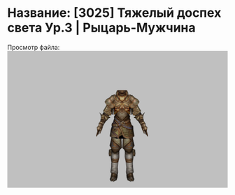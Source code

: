 # Название: [3025] Тяжелый доспех света Ур.3 | Рыцарь-Мужчина

Просмотр файла:
![p000004.png](p000004.png)